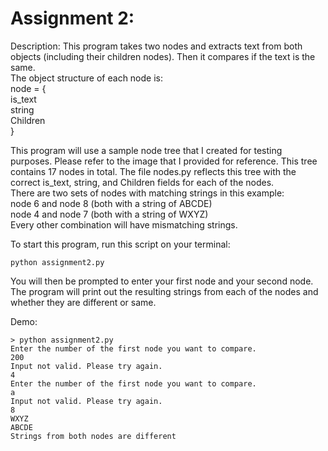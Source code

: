 # Assignment 2: 

Description: This program takes two nodes and extracts text from both objects (including their children nodes). Then it compares if the text is the same.   
The object structure of each node is:  
node = {    
    is_text   
    string    
    Children  
}  

This program will use a sample node tree that I created for testing purposes. Please refer to the image that I provided for reference. This tree contains 17 nodes in total. The file nodes.py reflects this tree with the correct is_text, string, and Children fields for each of the nodes.   
There are two sets of nodes with matching strings in this example:    
    node 6 and node 8 (both with a string of ABCDE)  
    node 4 and node 7 (both with a string of WXYZ)  
Every other combination will have mismatching strings.     

To start this program, run this script on your terminal:
```
python assignment2.py
```
You will then be prompted to enter your first node and your second node. The program will print out the resulting strings from each of the nodes and whether they are different or same. 

Demo:
```
> python assignment2.py
Enter the number of the first node you want to compare.
200
Input not valid. Please try again.
4
Enter the number of the first node you want to compare.
a
Input not valid. Please try again.
8
WXYZ
ABCDE
Strings from both nodes are different
```

